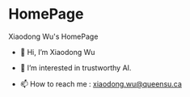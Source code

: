 # HomePage
Xiaodong Wu's HomePage

- 👋 Hi, I’m Xiaodong Wu
- 👀 I’m interested in trustworthy AI.

- 📫 How to reach me : xiaodong.wu@queensu.ca

